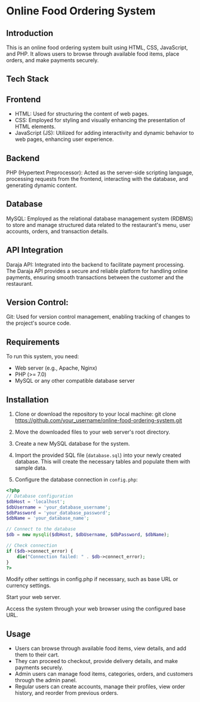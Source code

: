 # Online Food Ordering System

## Introduction

This is an online food ordering system built using HTML, CSS, JavaScript, and PHP. It allows users to browse through available food items, place orders, and make payments securely.

## Tech Stack

## Frontend

- HTML: Used for structuring the content of web pages.
- CSS: Employed for styling and visually enhancing the presentation of HTML elements.
- JavaScript (JS): Utilized for adding interactivity and dynamic behavior to web pages, enhancing user experience.

## Backend

PHP (Hypertext Preprocessor): Acted as the server-side scripting language, processing requests from the frontend, interacting with the database, and generating dynamic content.

## Database

MySQL: Employed as the relational database management system (RDBMS) to store and manage structured data related to the restaurant's menu, user accounts, orders, and transaction details.

## API Integration

Daraja API: Integrated into the backend to facilitate payment processing. The Daraja API provides a secure and reliable platform for handling online payments, ensuring smooth transactions between the customer and the restaurant.

## Version Control:

Git: Used for version control management, enabling tracking of changes to the project's source code.

## Requirements

To run this system, you need:

- Web server (e.g., Apache, Nginx)
- PHP (>= 7.0)
- MySQL or any other compatible database server

## Installation

1. Clone or download the repository to your local machine:
   git clone https://github.com/your_username/online-food-ordering-system.git

2. Move the downloaded files to your web server's root directory.

3. Create a new MySQL database for the system.

4. Import the provided SQL file (`database.sql`) into your newly created database. This will create the necessary tables and populate them with sample data.

5. Configure the database connection in `config.php`:

```php
<?php
// Database configuration
$dbHost = 'localhost';
$dbUsername = 'your_database_username';
$dbPassword = 'your_database_password';
$dbName = 'your_database_name';

// Connect to the database
$db = new mysqli($dbHost, $dbUsername, $dbPassword, $dbName);

// Check connection
if ($db->connect_error) {
    die("Connection failed: " . $db->connect_error);
}
?>
```

Modify other settings in config.php if necessary, such as base URL or currency settings.

Start your web server.

Access the system through your web browser using the configured base URL.

## Usage

- Users can browse through available food items, view details, and add them to their cart.
- They can proceed to checkout, provide delivery details, and make payments securely.
- Admin users can manage food items, categories, orders, and customers through the admin panel.
- Regular users can create accounts, manage their profiles, view order history, and reorder from previous orders.

